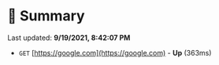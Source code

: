 # 📖 Summary
Last updated: **9/19/2021, 8:42:07 PM**

- `GET` [https://google.com](https://google.com) - **Up** (363ms)
